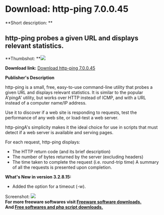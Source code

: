 # Download: http-ping 7.0.0.45

**Short description: **

## http-ping probes a given URL and displays relevant statistics.

  
**Thumbshot: **![](http://www.freewarefiles.com/screenshot/httpping2_md.gif)   
  
**Download link:** [Download http-ping 7.0.0.45](http://freesoftwares.boysofts.com/Http-ping_program_39836.html)  
  

**Publisher's Description**  
  

http-ping is a small, free, easy-to-use command-line utility that probes a
given URL and displays relevant statistics. It is similar to the popular
A'pingA' utility, but works over HTTP instead of ICMP, and with a URL instead
of a computer name/IP address.

Use it to discover if a web site is responding to requests, test the
performance of any web site, or load-test a web server.

http-pingA's simplicity makes it the ideal choice for use in scripts that must
detect if a web server is available and serving pages.

For each request, http-ping displays:

  * The HTTP return code (and its brief description) 
  * The number of bytes returned by the server (excluding headers) 
  * The time taken to complete the request (i.e. round-trip time) 
A summary of all the requests is presented upon completion.

**What's New in version 3.2.8.15:**

  * Added the option for a timeout (-w). 

  
  
Screenshot: ![](http://www.freewarefiles.com/screenshot/httpping2.gif)  
**For more freeware softwares visit [Freeware software downloads.](http://freesoftwares.boysofts.com/)**   
**And [Free softwares and php script downloads.](http://www.boysofts.com/)**

